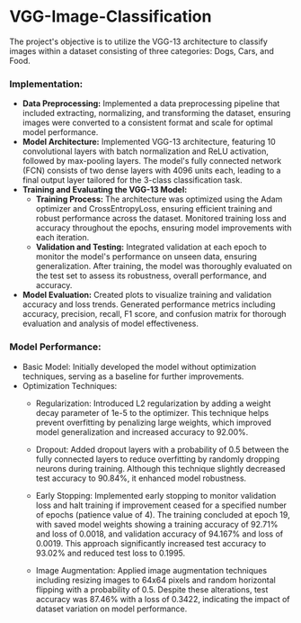 # VGG-Image-Classification
The project's objective is to utilize the VGG-13 architecture to classify images within a dataset consisting of three categories: Dogs, Cars, and Food.

### Implementation:
- **Data Preprocessing:** Implemented a data preprocessing pipeline that included extracting, normalizing, and transforming the dataset, ensuring images were converted to a consistent format and scale for optimal model performance.
- **Model Architecture:** Implemented VGG-13 architecture, featuring 10 convolutional layers with batch normalization and ReLU activation, followed by max-pooling layers. The model's fully connected network (FCN) consists of two dense layers with 4096 units each, leading to a final output layer tailored for the 3-class classification task. 
- **Training and Evaluating the VGG-13 Model:**
  - **Training Process:** The architecture was optimized using the Adam optimizer and CrossEntropyLoss, ensuring efficient training and robust performance across the dataset. Monitored training loss and accuracy throughout the epochs, ensuring model improvements with each iteration.
  - **Validation and Testing:**  Integrated validation at each epoch to monitor the model's performance on unseen data, ensuring generalization. After training, the model was thoroughly evaluated on the test set to assess its robustness, overall performance, and accuracy.
- **Model Evaluation:** Created plots to visualize training and validation accuracy and loss trends. Generated performance metrics including accuracy, precision, recall, F1 score, and confusion matrix for thorough evaluation and analysis of model effectiveness.

### Model Performance:
- Basic Model: Initially developed the model without optimization techniques, serving as a baseline for further improvements.
- Optimization Techniques:
  - Regularization: Introduced L2 regularization by adding a weight decay parameter of 1e-5 to the optimizer. This technique helps prevent overfitting by penalizing large weights, which improved model generalization and increased accuracy to 92.00%.

  - Dropout: Added dropout layers with a probability of 0.5 between the fully connected layers to reduce overfitting by randomly dropping neurons during training. Although this technique slightly decreased test accuracy to 90.84%, it enhanced model robustness.

  - Early Stopping: Implemented early stopping to monitor validation loss and halt training if improvement ceased for a specified number of epochs (patience value of 4). The training concluded at epoch 19, with saved model weights showing a training accuracy of 92.71% and loss of 0.0018, and validation accuracy of 94.167% and loss of 0.0019. This approach significantly increased test accuracy to 93.02% and reduced test loss to 0.1995.

  - Image Augmentation: Applied image augmentation techniques including resizing images to 64x64 pixels and random horizontal flipping with a probability of 0.5. Despite these alterations, test accuracy was 87.46% with a loss of 0.3422, indicating the impact of dataset variation on model performance.
